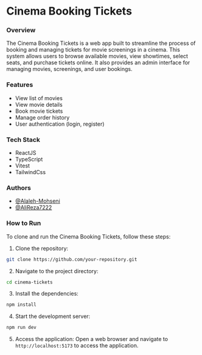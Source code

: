 # Cinema Booking Tickets

### Overview

The Cinema Booking Tickets is a web app built to streamline the process of booking and managing tickets for movie screenings in a cinema. This system allows users to browse available movies, view showtimes, select seats, and purchase tickets online. It also provides an admin interface for managing movies, screenings, and user bookings.

### Features

- View list of movies
- View movie details
- Book movie tickets
- Manage order history
- User authentication (login, register)

### Tech Stack

- ReactJS
- TypeScript
- Vitest
- TailwindCss

### Authors

- [@Alaleh-Mohseni](https://github.com/Alaleh-Mohseni)
- [@AliReza7222](https://github.com/AliReza7222)

### How to Run

To clone and run the Cinema Booking Tickets, follow these steps:

1. Clone the repository:
```bash
git clone https://github.com/your-repository.git
```
2. Navigate to the project directory:
```bash
cd cinema-tickets
```
3. Install the dependencies:
```bash
npm install
```
4. Start the development server:
```bash
npm run dev
```
5. Access the application:
Open a web browser and navigate to `http://localhost:5173` to access the application.
   
